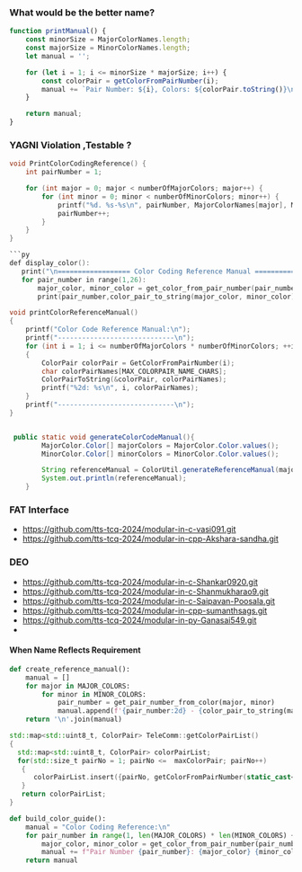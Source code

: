 ### What would be the better name?
```js
function printManual() {
    const minorSize = MajorColorNames.length;
    const majorSize = MinorColorNames.length;
    let manual = '';

    for (let i = 1; i <= minorSize * majorSize; i++) {
        const colorPair = getColorFromPairNumber(i);
        manual += `Pair Number: ${i}, Colors: ${colorPair.toString()}\n`;
    }

    return manual;
}
```

### YAGNI Violation ,Testable ?
```c
void PrintColorCodingReference() {
    int pairNumber = 1;

    for (int major = 0; major < numberOfMajorColors; major++) {
        for (int minor = 0; minor < numberOfMinorColors; minor++) {
            printf("%d. %s-%s\n", pairNumber, MajorColorNames[major], MinorColorNames[minor]);
            pairNumber++;
        }
    }
}

```py
def display_color():
   print("\n================== Color Coding Reference Manual =====================")
   for pair_number in range(1,26):
       major_color, minor_color = get_color_from_pair_number(pair_number)
       print(pair_number,color_pair_to_string(major_color, minor_color))

```

```c
void printColorReferenceManual()
{
    printf("Color Code Reference Manual:\n");
    printf("-----------------------------\n");
    for (int i = 1; i <= numberOfMajorColors * numberOfMinorColors; ++i) 
    {
        ColorPair colorPair = GetColorFromPairNumber(i);
        char colorPairNames[MAX_COLORPAIR_NAME_CHARS];
        ColorPairToString(&colorPair, colorPairNames);
        printf("%2d: %s\n", i, colorPairNames);
    }
    printf("-----------------------------\n");
}
```
``` Java

 public static void generateColorCodeManual(){
        MajorColor.Color[] majorColors = MajorColor.Color.values();
        MinorColor.Color[] minorColors = MinorColor.Color.values();

        String referenceManual = ColorUtil.generateReferenceManual(majorColors, minorColors);
        System.out.println(referenceManual);
    }
```
### FAT Interface
- https://github.com/tts-tcq-2024/modular-in-c-vasi091.git
- https://github.com/tts-tcq-2024/modular-in-cpp-Akshara-sandha.git

### DEO
- https://github.com/tts-tcq-2024/modular-in-c-Shankar0920.git
- https://github.com/tts-tcq-2024/modular-in-c-Shanmukharao9.git
- https://github.com/tts-tcq-2024/modular-in-c-Saipavan-Poosala.git
- https://github.com/tts-tcq-2024/modular-in-cpp-sumanthsags.git
- https://github.com/tts-tcq-2024/modular-in-py-Ganasai549.git
- 
#### When Name Reflects Requirement
```py
def create_reference_manual():
    manual = []
    for major in MAJOR_COLORS:
        for minor in MINOR_COLORS:
            pair_number = get_pair_number_from_color(major, minor)
            manual.append(f'{pair_number:2d} - {color_pair_to_string(major, minor)}')
    return '\n'.join(manual)

```

```c++
std::map<std::uint8_t, ColorPair> TeleComm::getColorPairList()
{
  std::map<std::uint8_t, ColorPair> colorPairList;
  for(std::size_t pairNo = 1; pairNo <=  maxColorPair; pairNo++)
   {
      colorPairList.insert({pairNo, getColorFromPairNumber(static_cast<int>(pairNo))});
   }
   return colorPairList;
}
```

```py
def build_color_guide():
    manual = "Color Coding Reference:\n"
    for pair_number in range(1, len(MAJOR_COLORS) * len(MINOR_COLORS) + 1):
        major_color, minor_color = get_color_from_pair_number(pair_number)
        manual += f"Pair Number {pair_number}: {major_color} {minor_color}\n"
    return manual
```
```

